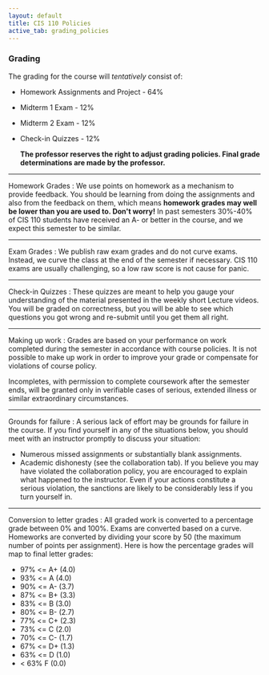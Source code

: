```yaml
---
layout: default
title: CIS 110 Policies
active_tab: grading_policies
---
```


### Grading

The grading for the course will _tentatively_ consist of:

- Homework Assignments and Project - 64%
- Midterm 1 Exam - 12%
- Midterm 2 Exam - 12%
- Check-in Quizzes - 12%

    **The professor reserves the right to adjust grading policies. Final grade determinations are made by the professor.**

---
Homework Grades
: We use points on homework as a mechanism to provide feedback. You should be learning from doing the assignments and also from the feedback on them, which means **homework grades may well be lower than you are used to. Don't worry!** In past semesters 30%-40% of CIS 110 students have received an A- or better in the course, and we expect this semester to be similar.

---
Exam Grades
: We publish raw exam grades and do not curve exams. Instead, we curve the class at the end of the semester if necessary. CIS 110 exams are usually challenging, so a low raw score is not cause for panic.

---
Check-in Quizzes
: These quizzes are meant to help you gauge your understanding of the material presented in the weekly short Lecture videos. You will be graded on correctness, but you will be able to see which questions you got wrong and re-submit until you get them all right.

---
Making up work
: Grades are based on your performance on work completed during the semester in accordance with course policies. It is not possible to make up work in order to improve your grade or compensate for violations of course policy.

Incompletes, with permission to complete coursework after the semester ends, will be granted only in verifiable cases of serious, extended illness or similar extraordinary circumstances.

---
Grounds for failure
: A serious lack of effort may be grounds for failure in the course. If you find yourself in any of the situations below, you should meet with an instructor promptly to discuss your situation:

- Numerous missed assignments or substantially blank assignments.
- Academic dishonesty (see the collaboration tab). If you believe you may have violated the collaboration policy, you are encouraged to explain what happened to the instructor. Even if your actions constitute a serious violation, the sanctions are likely to be considerably less if you turn yourself in.

---
Conversion to letter grades
: All graded work is converted to a percentage grade between 0% and 100%. Exams are converted based on a curve. Homeworks are converted by dividing your score by 50 (the maximum number of points per assignment). Here is how the percentage grades will map to final letter grades:

- 97% <= A+ (4.0)
- 93% <= A (4.0)
- 90% <= A- (3.7)
- 87% <= B+ (3.3)
- 83% <= B (3.0)
- 80% <= B- (2.7)
- 77% <= C+ (2.3)
- 73% <= C (2.0)
- 70% <= C- (1.7)
- 67% <= D+ (1.3)
- 63% <= D (1.0)
- < 63% F (0.0)
